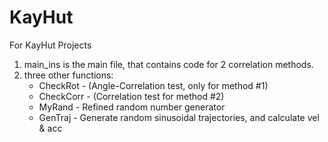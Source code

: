 # KayHut
For KayHut Projects

1. main_ins is the main file, that contains code for 2 correlation methods.
2. three other functions:
   - CheckRot - (Angle-Correlation test, only for method #1)
   - CheckCorr - (Correlation test for method #2)
   - MyRand - Refined random number generator
   - GenTraj - Generate random sinusoidal trajectories, and calculate vel & acc
